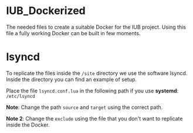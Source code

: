 # IUB_Dockerized
The needed files to create a suitable Docker for the IUB project. Using this file a fully working Docker can be built in few moments.

# lsyncd
To replicate the files inside the `/site` directory we use the software lsyncd. Inside the directory you can find an example of setup.

Place the file `lsyncd.conf.lua` in the following path if you use **systemd**: `/etc/lsyncd`

**Note**: Change the path `source` and `target` using the correct path. 

**Note 2**: Change the `exclude` using the file that you don't want to replicate inside the Docker. 
